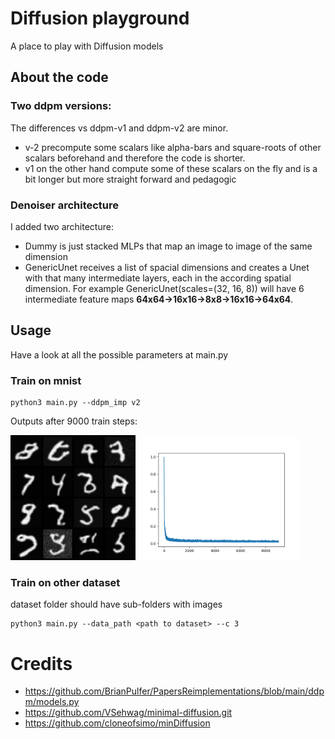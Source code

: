 
# Diffusion playground
A place to play with Diffusion models

## About the code
### Two ddpm versions:
The differences vs ddpm-v1 and ddpm-v2 are minor. 
- v-2 precompute some scalars like alpha-bars and square-roots of other scalars beforehand and therefore the code is shorter. 
- v1 on the other hand compute some of these scalars on the fly and is a bit longer but more straight forward and pedagogic

### Denoiser architecture

I added two architecture:
- Dummy is just stacked MLPs that map an image to image of the same dimension
- GenericUnet receives a list of spacial dimensions and creates a Unet with that many intermediate layers, each in the according spatial dimension. For example GenericUnet(scales=(32, 16, 8)) will have 6 intermediate feature maps **64x64->16x16->8x8->16x16->64x64**.

## Usage
Have a look at all the possible parameters at main.py

### Train on mnist
```
python3 main.py --ddpm_imp v2
```
Outputs after 9000 train steps:

<p float="center">
  <img src="readme_images/mnist_step-9000.png" width="200"/>
  <img src="readme_images/mnist_losses.png" width="260" /> 
</p>

### Train on other dataset
dataset folder should have sub-folders with images
```
python3 main.py --data_path <path to dataset> --c 3
```


# Credits
- https://github.com/BrianPulfer/PapersReimplementations/blob/main/ddpm/models.py
- https://github.com/VSehwag/minimal-diffusion.git
- https://github.com/cloneofsimo/minDiffusion